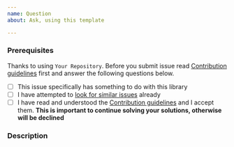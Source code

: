 ```yaml
---
name: Question
about: Ask, using this template

---
```

<!-- QUESTION -->
### Prerequisites
Thanks to using `Your Repository`. Before you submit issue read [Contribution guidelines](/stachu540/ALICE/blob/master/.github/CONTRIBUTING.md) first and answer the following questions below.

* [ ] This issue specifically has something to do with this library
* [ ] I have attempted to [look for similar issues](/stachu540/ALICE/issues) already
* [ ] I have read and understood the [Contribution guidelines](/stachu540/ALICE/blob/master/.github/CONTRIBUTING.md) and I accept them. 
**This is important to continue solving your solutions, otherwise will be declined**

### Description 
<!-- Describe your question. Where is a problem? What's going on?
A clear and concise description of what the problem is. Ex. I'm always frustrated when [...] -->